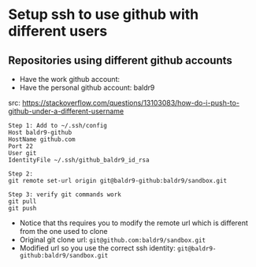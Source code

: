 # Setup ssh to use github with different users

## Repositories using different github accounts

* Have the work github account:
* Have the personal github account: baldr9

src: https://stackoverflow.com/questions/13103083/how-do-i-push-to-github-under-a-different-username


```
Step 1: Add to ~/.ssh/config
Host baldr9-github
HostName github.com
Port 22
User git
IdentityFile ~/.ssh/github_baldr9_id_rsa

Step 2:
git remote set-url origin git@baldr9-github:baldr9/sandbox.git

Step 3: verify git commands work
git pull
git push

```

* Notice that ths requires you to modify the remote url which is different from the one used to clone
* Original git clone url: `git@github.com:baldr9/sandbox.git`
* Modified url so you use the correct ssh identity: `git@baldr9-github:baldr9/sandbox.git`


